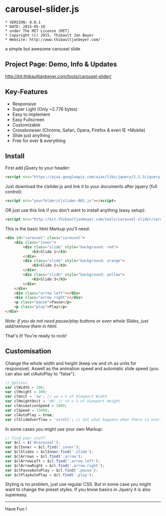 # carousel-slider.js

	* VERSION: 0.0.1
 	* DATE: 2015-05-16
 	* under The MIT License (MIT)
 	* Copyright (c) 2015, Thibault Jan Beyer
	* Website: http://www.thibaultjanbeyer.com/

a simple but awesome carousel slide


Project Page: Demo, Info & Updates
-----------------------------------

http://kit.thibaultjanbeyer.com/tools/carousel-slider/


Key-Features
--------------------

+ Responsive
+ Super Light (Only ~2.776 bytes)
+ Easy to implement
+ Easy Fullscreen
+ Customizable
+ Crossbrowser (Chrome, Safari, Opera, Firefox & even IE +Mobile)
+ Slide just anything
+ Free for ever & everything


Install
---------------

First add jQuery to your header:

```html
<script src="https://ajax.googleapis.com/ajax/libs/jquery/2.1.3/jquery.min.js"></script>
```

Just download the clslider.js and link it to your documents after jquery (full control):

```html
<script src="yourfolder/clslider-001.js"></script>
```

OR just use this link if you don't want to install anything (easy setup):

```html
<script src="http://kit.thibaultjanbeyer.com/tools/carousel-slider/carousel-slider001_mini.js"></script>
```

This is the basic html Markup you'll need:

```html
<div id="carousel" class="carousel">
	<div class="inner">
		<div class="slide" style="background: red">
			<h3>Slide 1</h3>
		</div>
		<div class="slide" style="background: orange">
			<h3>Slide 2</h3>
		</div>
		<div class="slide" style="background: yellow">
			<h3>Slide 3</h3>
		</div>
	</div>
	<div class="arrow left"></div>
	<div class="arrow right"></div>
	<p class="pause">Pause</p>
	<p class="play">Play</p>
</div>
```

*Note: if you do not need pause/play buttons or even whole Slides, just add/remove them in html.*

That's it! You're ready to rock!


Customisation
---------------------

Change the whole width and height (keep vw and vh as units for responsive). Aswell as the animation speed and automatic slide speed (you can also set clAutoPlay to "false").

```js
// Options
var clWidth = 100;
var clHeight = 100;
var clUnit = 'vw'; // vw = % of Viewport Width
var clHeightUnit = 'vh' // vh = % of Viewport Height
var clAnimationSpeed = 1000;
var clSpeed = 15000;
var clAutoPlay = true;
var clSlideOverflow = 'scroll'; // Set what happens when there is overflow (basic css)
```

In some cases you might use your own Markup:

```js
// Find your stuff
var $cl = $('#carousel');
var $clInner = $cl.find('.inner');
var $clSlides = $clInner.find('.slide');
var $clArrows = $cl.find('.arrow');
var $clArrowLeft = $cl.find('.arrow.left');
var $clArrowRight = $cl.find('.arrow.right');
var $clPauseAutoPlay = $cl.find('.pause');
var $clPlayAutoPlay = $cl.find('.play');
```

Styling is no problem, just use regular CSS. But in some case you might want to change the preset styles. If you know basics in Jquery it is also supereasy.

------------------
Have Fun !

